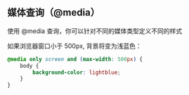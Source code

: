 ## 媒体查询（@media）

使用 @media 查询，你可以针对不同的媒体类型定义不同的样式

如果浏览器窗口小于 500px, 背景将变为浅蓝色：

```css
@media only screen and (max-width: 500px) {
    body {
        background-color: lightblue;
    }
}
```